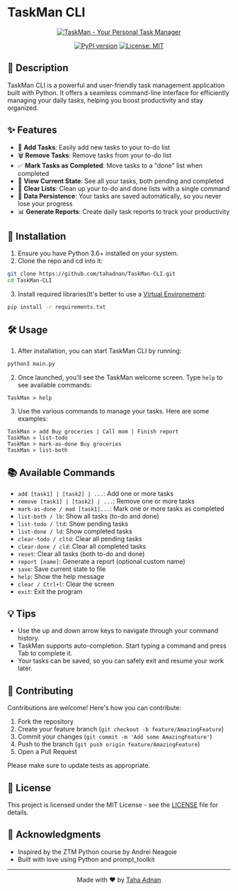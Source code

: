 # TaskMan CLI

<div align="center">

[![TaskMan - Your Personal Task Manager](https://img.shields.io/badge/TaskMan-Your%20Personal%20Task%20Manager-blue?style=for-the-badge&logo=python&logoColor=white)](https://github.com/tahadnan/To-do-list-manager)

[![PyPI version](https://badge.fury.io/py/ttask-manager.svg)](https://badge.fury.io/py/ttask-manager)
[![License: MIT](https://img.shields.io/badge/License-MIT-yellow.svg)](https://opensource.org/licenses/MIT)

</div>

## 📝 Description

TaskMan CLI is a powerful and user-friendly task management application built with Python. It offers a seamless command-line interface for efficiently managing your daily tasks, helping you boost productivity and stay organized.

## ✨ Features

- 📌 **Add Tasks**: Easily add new tasks to your to-do list
- 🗑️ **Remove Tasks**: Remove tasks from your to-do list
- ✅ **Mark Tasks as Completed**: Move tasks to a "done" list when completed
- 👀 **View Current State**: See all your tasks, both pending and completed
- 🧹 **Clear Lists**: Clean up your to-do and done lists with a single command
- 💾 **Data Persistence**: Your tasks are saved automatically, so you never lose your progress
- 📊 **Generate Reports**: Create daily task reports to track your productivity


## 🚀 Installation

1. Ensure you have Python 3.6+ installed on your system.
2. Clone the repo and cd into it:

```bash
git clone https://github.com/tahadnan/TaskMan-CLI.git
cd TaskMan-CLI
```
3. Install required libraries(It's better to use a [Virtual Environement](https://realpython.com/python-virtual-environments-a-primer/):
```bash
pip install -r requirements.txt
```

## 🛠️ Usage

1. After installation, you can start TaskMan CLI by running:

```bash
python3 main.py
```

2. Once launched, you'll see the TaskMan welcome screen. Type `help` to see available commands:

```
TaskMan > help
```

3. Use the various commands to manage your tasks. Here are some examples:

```
TaskMan > add Buy groceries | Call mom | Finish report
TaskMan > list-todo
TaskMan > mark-as-done Buy groceries
TaskMan > list-both
```

## 📚 Available Commands

- `add [task1] | [task2] | ...`: Add one or more tasks
- `remove [task1] | [task2] | ...`: Remove one or more tasks
- `mark-as-done / mad [task1]...`: Mark one or more tasks as completed
- `list-both / lb`: Show all tasks (to-do and done)
- `list-todo / ltd`: Show pending tasks
- `list-done / ld`: Show completed tasks
- `clear-todo / cltd`: Clear all pending tasks
- `clear-done / cld`: Clear all completed tasks
- `reset`: Clear all tasks (both to-do and done)
- `report [name]`: Generate a report (optional custom name)
- `save`: Save current state to file
- `help`: Show the help message
- `clear / Ctrl+l`: Clear the screen
- `exit`: Exit the program

## 💡 Tips

- Use the up and down arrow keys to navigate through your command history.
- TaskMan supports auto-completion. Start typing a command and press Tab to complete it.
- Your tasks can be saved, so you can safely exit and resume your work later.

## 🤝 Contributing

Contributions are welcome! Here's how you can contribute:

1. Fork the repository
2. Create your feature branch (`git checkout -b feature/AmazingFeature`)
3. Commit your changes (`git commit -m 'Add some AmazingFeature'`)
4. Push to the branch (`git push origin feature/AmazingFeature`)
5. Open a Pull Request

Please make sure to update tests as appropriate.

## 📄 License

This project is licensed under the MIT License - see the [LICENSE](LICENSE) file for details.

## 🙏 Acknowledgments

- Inspired by the ZTM Python course by Andrei Neagoie
- Built with love using Python and prompt_toolkit

---

<div align="center">

Made with ❤️ by [Taha Adnan](https://github.com/tahadnan)

</div>
